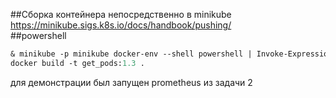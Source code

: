 ##Сборка контейнера непосредственно в minikube  
https://minikube.sigs.k8s.io/docs/handbook/pushing/  
##powershell  
```ps
& minikube -p minikube docker-env --shell powershell | Invoke-Expression  
docker build -t get_pods:1.3 .
```
для демонстрации был запущен prometheus из задачи 2